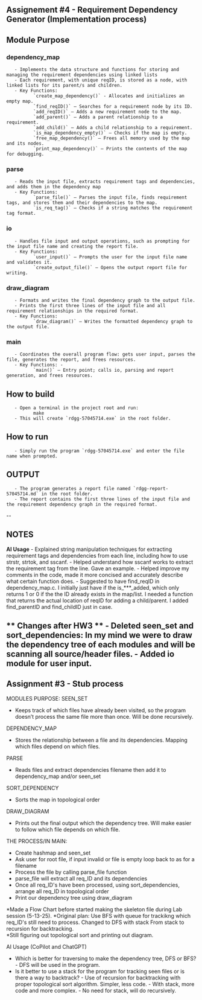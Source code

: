 ## Assignement #4 - Requirement Dependency Generator (Implementation process)

## Module Purpose

### dependency_map ###
       - Implements the data structure and functions for storing and managing the requirement dependencies using linked lists
       - Each requirement, with unique reqID, is stored as a node, with linked lists for its parent/s and children.
       - Key Functions:
              `create_map_dependency()` - Allocates and initializes an empty map.
              `find_reqID()` – Searches for a requirement node by its ID.
              `add_reqID()` – Adds a new requirement node to the map.
              `add_parent()` – Adds a parent relationship to a requirement.
              `add_child()` – Adds a child relationship to a requirement.
              `is_map_dependency_empty()` – Checks if the map is empty.
              `free_map_dependency()` – Frees all memory used by the map and its nodes.
              `print_map_dependency()` – Prints the contents of the map for debugging.

### parse ###
       - Reads the input file, extracts requirement tags and dependencies, and adds them in the dependency map
       - Key Functions:
              `parse_file()` – Parses the input file, finds requirement tags, and stores them and their dependencies to the map.
              `is_req_tag()` – Checks if a string matches the requirement tag format.

### io ###
       - Handles file input and output operations, such as prompting for the input file name and creating the report file.
       - Key Functions:
              `user_input()` – Prompts the user for the input file name and validates it.
              `create_output_file()` – Opens the output report file for writing.

### draw_diagram ###
       - Formats and writes the final dependency graph to the output file.
       - Prints the first three lines of the input file and all requirement relationships in the required format.
       - Key Functions:
              `draw_diagram()` – Writes the formatted dependency graph to the output file.

### main ###
       - Coordinates the overall program flow: gets user input, parses the file, generates the report, and frees resources.
       - Key Functions: -
              `main()` – Entry point; calls io, parsing and report generation, and frees resources.

## How to build
       - Open a terminal in the project root and run:
              make
       - This will create `rdgg-57045714.exe` in the root folder.

## How to run
       - Simply run the program `rdgg-57045714.exe` and enter the file name when prompted.

## OUTPUT
       - The program generates a report file named `rdgg-report-57045714.md` in the root folder.
       - The report contains the first three lines of the input file and the requirement dependency graph in the required format.

--

## NOTES

**AI Usage**
       - Explained string manipulation techniques for extracting requirement tags and dependencies from each line, including how to use strstr, strtok, and sscanf.
       - Helped understand how sscanf works to extract the requirement tag from the line. Gave an example.
       - Helped improve my comments in the code, made it more concised and accurately describe what certain function does.
       - Suggested to have find_reqID in dependency_map.c. I initially just have if the is_***_added, which only returns 1 or 0 if the the ID already exists in the map/list. I needed a function that returns the actual location of reqID for adding a child/parent. I added find_parentID and find_childID just in case.

** Changes after HW3 **
        - Deleted seen_set and sort_dependencies: In my mind we were to draw the dependency tree of each modules and will be scanning all source/header files.
       - Added io module for user input.
---

## Assignment #3 - Stub process 

MODULES PURPOSE:
SEEN_SET
 - Keeps track of which files have already been visited, so the program doesn’t process the same file more than once. Will be done recursively.

DEPENDENCY_MAP
 - Stores the relationship between a file and its dependencies. Mapping which files depend on which files.

 PARSE
 - Reads files and extract dependencies filename then add it to dependency_map and/or seen_set

SORT_DEPENDENCY
 - Sorts the map in topological order

DRAW_DIAGRAM
 - Prints out the final output which the dependency tree. Will make easier to follow which file depends on which file.


 THE PROCESS/IN MAIN:
 - Create hashmap and seen_set 
 - Ask user for root file, if input invalid or file is empty loop back to as for a filename
 - Process the file by calling parse_file function
 - parse_file will extract all req_ID and its dependencies
 - Once all req_ID's have been processed, using sort_dependencies, arrange all req_ID in topological order
 - Print our dependency tree using draw_diagram

 *Made a Flow Chart before started making the skeleton file during Lab session (5-13-25). 
*Original plan:      Use BFS with queue for trackikng which req_ID's still need to process.
                     Changed to DFS with stack
                     From stack to recursion for backtracking.              
*Still figuring out topological sort and printing out diagram.

AI Usage (CoPilot and ChatGPT)
 - Which is better for traversing to make the dependency tree, DFS or BFS? 
        - DFS will be used in the program.
 - Is it better to use a stack for the program for tracking seen files or is there a way to backtrack?
        - Use of recursion for backtracking with proper topological sort algorithm. Simpler, less code.
        - With stack, more code and more complex.
        - No need for stack, will do recursively.
